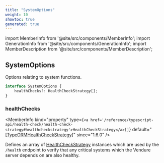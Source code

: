 ```yaml
---
title: "SystemOptions"
weight: 10
showtoc: true
generated: true
---
```

<!-- This file was generated from the Vendure source. Do not modify. Instead, re-run the "docs:build" script -->
import MemberInfo from '@site/src/components/MemberInfo';
import GenerationInfo from '@site/src/components/GenerationInfo';
import MemberDescription from '@site/src/components/MemberDescription';


## SystemOptions

<GenerationInfo sourceFile="packages/core/src/config/vendure-config.ts" sourceLine="993" packageName="@vendure/core" since="1.6.0" />

Options relating to system functions.

```ts title="Signature"
interface SystemOptions {
    healthChecks?: HealthCheckStrategy[];
}
```

<div className="members-wrapper">

### healthChecks

<MemberInfo kind="property" type={`<a href='/reference/typescript-api/health-check/health-check-strategy#healthcheckstrategy'>HealthCheckStrategy</a>[]`} default="[<a href='/reference/typescript-api/health-check/type-ormhealth-check-strategy#typeormhealthcheckstrategy'>TypeORMHealthCheckStrategy</a>]"  since="1.6.0"  />

Defines an array of <a href='/reference/typescript-api/health-check/health-check-strategy#healthcheckstrategy'>HealthCheckStrategy</a> instances which are used by the `/health` endpoint to verify
that any critical systems which the Vendure server depends on are also healthy.


</div>
